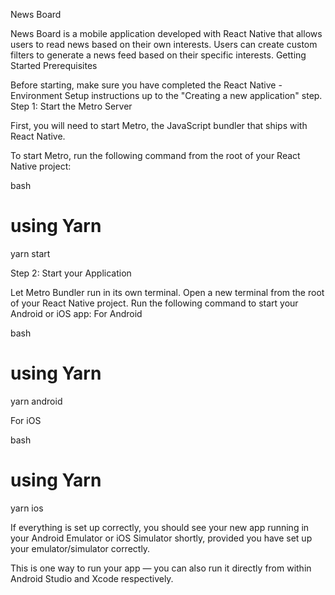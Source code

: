 News Board

News Board is a mobile application developed with React Native that allows users to read news based on their own interests. Users can create custom filters to generate a news feed based on their specific interests.
Getting Started
Prerequisites

Before starting, make sure you have completed the React Native - Environment Setup instructions up to the "Creating a new application" step.
Step 1: Start the Metro Server

First, you will need to start Metro, the JavaScript bundler that ships with React Native.

To start Metro, run the following command from the root of your React Native project:

bash

# using Yarn
yarn start

Step 2: Start your Application

Let Metro Bundler run in its own terminal. Open a new terminal from the root of your React Native project. Run the following command to start your Android or iOS app:
For Android

bash

# using Yarn
yarn android

For iOS

bash

# using Yarn
yarn ios

If everything is set up correctly, you should see your new app running in your Android Emulator or iOS Simulator shortly, provided you have set up your emulator/simulator correctly.

This is one way to run your app — you can also run it directly from within Android Studio and Xcode respectively.
